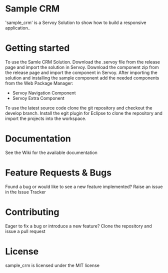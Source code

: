 # Sample CRM

'sample_crm' is a Servoy Solution to show how to build a responsive application..

# Getting started

To use the Samle CRM Solution. 
Download the .servoy file from the release page and import the solution in Servoy.
Download the component zip from the release page and import the component in Servoy. 
After importing the solution and installing the sample component add the needed components from the Web Package Manager:
- Servoy Navigation Component
- Servoy Extra Component

To use the latest source code clone the git repository and checkout the develop branch. Install the egit plugin for Eclipse to clone the repository and import the projects into the workspace.

# Documentation

See the Wiki for the available documentation

# Feature Requests & Bugs

Found a bug or would like to see a new feature implemented? Raise an issue in the Issue Tracker

# Contributing

Eager to fix a bug or introduce a new feature? Clone the repository and issue a pull request

# License

sample_crm is licensed under the MIT license
